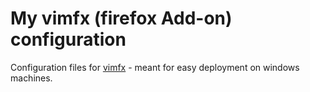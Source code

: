 # My vimfx (firefox Add-on) configuration

Configuration files for [vimfx](https://github.com/akhodakivskiy/VimFx) - meant for easy deployment on windows machines.
